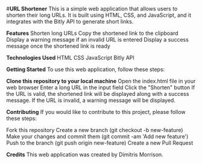 #**URL Shortener**
This is a simple web application that allows users to shorten their long URLs. It is built using HTML, CSS, and JavaScript, and it integrates with the Bitly API to generate short links.

**Features**
Shorten long URLs
Copy the shortened link to the clipboard
Display a warning message if an invalid URL is entered
Display a success message once the shortened link is ready

**Technologies Used**
HTML
CSS
JavaScript
Bitly API

**Getting Started**
To use this web application, follow these steps:

**Clone this repository to your local machine**
Open the index.html file in your web browser
Enter a long URL in the input field
Click the "Shorten" button
If the URL is valid, the shortened link will be displayed along with a success message. If the URL is invalid, a warning message will be displayed.

**Contributing**
If you would like to contribute to this project, please follow these steps:

Fork this repository
Create a new branch (git checkout -b new-feature)
Make your changes and commit them (git commit -am 'Add new feature')
Push to the branch (git push origin new-feature)
Create a new Pull Request

**Credits**
This web application was created by Dimitris Morrison.
